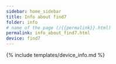 ```yaml
---
sidebar: home_sidebar
title: Info about find7
folder: info
# name of the page (/{{permalink}}.html)
permalink: info_about_find7.html
device: find7
---
```

{% include templates/device_info.md %}

